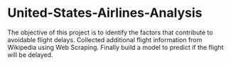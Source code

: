 # United-States-Airlines-Analysis
The objective of this project is to identify the factors that contribute to avoidable flight delays. Collected additional flight information from Wikipedia using Web Scraping. Finally build a model to predict if the flight will be delayed.
